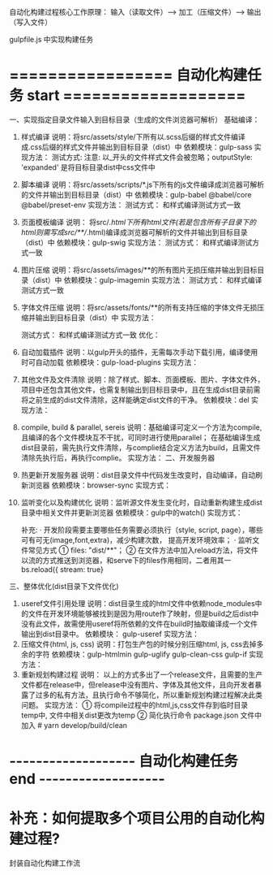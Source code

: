 自动化构建过程核心工作原理： 输入（读取文件）--> 加工（压缩文件）--> 输出（写入文件）

gulpfile.js 中实现构建任务
#  ================= 自动化构建任务 start  ===================
一、实现指定目录文件输入到目标目录（生成的文件浏览器可解析）
    <!-- 
    # yarn gulp
    /** src 指定目录文件  dest 目标目录  parallel 异步任务可同时执行互不影响  series 同步任务必须先执行某一任务才能执行下一任务 **/
    const { src, dest, parallel, series} = require("gulp"); 
    -->
 基础编译：
 1. 样式编译
   说明：将src/assets/style/下所有以.scss后缀的样式文件编译成.css后缀的样式文件并输出到目标目录（dist）中
   依赖模块：gulp-sass
   实现方法：
        <!-- 
        const plugins.sass = require('gulp-sass')
        const style = () => {
        return src('src/assets/styles/\*.scss', { base: 'src'})
            .pipe(sass({ outputStyle: 'expanded'}))
            .pipe(dest('dist'))
        }
        -->
   测试方式: 
        <!-- 
        module.exports = {
            style
        }
        # yarn gulp style 
        -->
   注意: 以_开头的文件样式文件会被忽略；outputStyle: 'expanded' 是将目标目录dist中css文件中 
       <!-- { 
           margin: auto; ***} 
       展开为
       { 
           margin: auto; ***
       } -->

 2. 脚本编译
   说明：将src/assets/scripts/*.js下所有的js文件编译成浏览器可解析的文件并输出到目标目录（dist）中
   依赖模块：gulp-babel @babel/core @babel/preset-env 
   实现方法：
        <!-- 
        const babel = require('gulp-babel');
        const script = () => {
        return src('src/assets/scripts/*.js', { base: 'src'})
            .pipe(babel({presets: ['@babel/preset-env']}))
            .pipe(dest('dist'))
        } 
        -->
    测试方式： 和样式编译测试方式一致
   
 3. 页面模板编译
    说明： 将src/*.html下所有html文件(若是包含所有子目录下的html则需写成src/**/*.html)编译成浏览器可解析的文件并输出到目标目录（dist）中
    依赖模块：gulp-swig
    实现方法：
        <!-- 
        const swig = require('gulp-swig')
        const data = {} //此处定义传入模板数据，也可动态引入
        const page = () => {
        return src('src/*.html', { base: 'src'})
            .pipe(plugins.swig({data}))
            .pipe(dest('dist'))
        } 
         -->
    测试方式： 和样式编译测试方式一致
       
 4. 图片压缩
    说明：将src/assets/images/**的所有图片无损压缩并输出到目标目录（dist）中
    依赖模块：gulp-imagemin
    实现方法：
        <!-- 
        const imagemin = require('gulp-imagemin')
        const image = () => {
        return src('src/assets/images/**', { base: 'src' })
            .pipe(imagemin())
            .pipe(dest('dist'))
        } 
        -->
    测试方式： 和样式编译测试方式一致

 5. 字体文件压缩
    说明：将src/assets/fonts/**的所有支持压缩的字体文件无损压缩并输出到目标目录（dist）中
    实现方法：
      <!-- 
        const imagemin = require('gulp-imagemin')
        const font = () => {
        return src('src/assets/fonts/**', { base: 'src' })
            .pipe(imagemin())
            .pipe(dest('dist'))
        } 
        -->
    测试方式： 和样式编译测试方式一致
 优化：
 1. 自动加载插件
    说明：以gulp开头的插件，无需每次手动下载引用，编译使用时可自动加载
    依赖模块：gulp-load-plugins
    实现方法：
     <!-- 
     const loadPlugins = require('gulp-load-plugins');
     const plugins = loadPlugins()
     //将使用插件的地方加上plugins,如下：
        const style = () => {
            return src('src/assets/styles/*.scss', { base: 'src'})
                .pipe(plugins.sass({ outputStyle: 'expanded'}))
                .pipe(dest('dist'))
        }

        const script = () => {
            return src('src/assets/scripts/*.js', { base: 'src'})
                .pipe(plugins.babel({presets: ['@babel/preset-env']}))
                .pipe(dest('dist'))
        }

        const page = () => {
            return src('src/*.html', { base: 'src'})
                .pipe(plugins.swig({data}))
                .pipe(dest('dist'))
        }

        const image = () => {
            return src('src/assets/images/**', { base: 'src' })
                .pipe(plugins.imagemin())
                .pipe(dest('dist'))
        }

        const font = () => {
            return src('src/assets/fonts/**', { base: 'src' })
                .pipe(plugins.imagemin())
                .pipe(dest('dist'))
        } 
        -->

 2. 其他文件及文件清除
    说明：除了样式、脚本、页面模板、图片、字体文件外，项目中还包含其他文件，也需复制输出到目标目录中，且在生成dist目录前需将之前生成的dist文件清除，这样能确定dist文件的干净。
    依赖模块：del
    实现方法：
        <!-- 
        const del = require('del');
        const extra = () => { //其他文件
        return src('public/**', { base: 'public'})
            .pipe(dest('dist'))
        }
        const clean = () => {  //promise任务 文件清除
            return del(['dist'])
        } 
        -->
 3. compile, build & parallel, sereis
    说明：基础编译可定义一个方法为compile, 且编译的各个文件模块互不干扰，可同时进行使用parallel； 在基础编译生成dist目录前，需先执行文件清除，与complie结合定义方法为build，且需文件清除先执行后，再执行complie。
    实现方法：
        <!-- 
        const compile = parallel(style, script, page, image, font) 
        const build = series(clean, parallel(compile, extra));
        测试方式：
        module.exports = {
                compile,
                build
            }
        # yarn gulp build 
        -->
二、开发服务器
 1. 热更新开发服务器
    说明：dist目录文件中代码发生改变时，自动编译，自动刷新浏览器
    依赖模块：browser-sync
    实现方式：
        <!-- 
        const browserSync = require('browser-sync')
        const bs = browserSync.create() //创建一个服务器
        const serve = () => {
            bs.init({
                notify: false, //关闭刷新时浏览器的提示信息
                port: '8082',
                files: 'dist/**', //监听文件
                // open: false, 是否自动打开浏览器
                server: {
                    baseDir: 'dist', //指定根目录
                    routes: { //routes优于baseDir, 先找routes下的文件，再去baseDir中找
                        '/node_modules': 'node_modules'
                    }
                }
            })
        } 
        -->

 2. 监听变化以及构建优化
    说明：监听源文件发生变化时，自动重新构建生成dist目录中相关文件并更新浏览器
    依赖模块：gulp中的watch()
    实现方式：
        <!-- 
        const { src, dest, parallel, series, watch} = require("gulp");
        const serve = () => {
            //构建优化-监听源代码中文件，源代码发生改变就重新执行对应的构建方法
            watch("src/assets/styles/*.scss", style), 
            watch("src/assets/scripts/*.js", script),
            watch("src/*.html", page),
            // 以下文件仅仅是被压缩，开发时并不需要再次构建，可在src目录文件下查找
            // watch("src/assets/images/**", image),
            // watch("src/assets/fonts/", font),
            // watch("public/**", extra)
            //为减少构建次数，以下文件采用数组处理方式，发生变化时，监听自动重新加载更新浏览器
            watch([
                'src/assets/images/**', 
                'src/assets/fonts/**', 
                'public/**'
            ], bs.reload)
            bs.init({
                notify: false,
                port: "8082",
                files: "dist/**", //监听文件
                // open: false, 是否自动打开浏览器
                server: {
                    baseDir: ['dist', 'src', 'public'], //指定查找目录
                    routes: {
                    "/node_modules": "node_modules",
                    },
                },
            });
        } 
        -->
            
    补充:
      · 开发阶段需要主要哪些任务需要必须执行（style, script, page），哪些可有可无(image,font,extra)，减少构建次数，
        提高开发环境效率；
      · 监听文件常见方式
        ① files: "dist/**"；
        ② 在文件方法中加入reload方法，将文件以流的方式推送到浏览器，和serve下的files作用相同，二者用其一
           bs.reload({ stream:  true}
            <!-- 
            const style = () => {
                return src('src/assets/styles/*.scss', { base: 'src'})
                    .pipe(plugins.sass({ outputStyle: 'expanded'}))
                    .pipe(dest('dist'))
                    .pipe(bs.reload({ stream:  true})) 
            }
            const script = () => {
            return src("src/assets/scripts/*.js", { base: "src" })
                .pipe(plugins.babel({ presets: ["@babel/preset-env"] }))
                .pipe(dest("dist"));
                .pipe(bs.reload({ stream:  true})) 
            }
            const page = () => {
            return src("src/*.html", { base: "src" })
                .pipe(plugins.swig({ data }))
                .pipe(dest("dist"))
                .pipe(bs.reload({ stream:  true}))
            } 
            -->

三、整体优化(dist目录下文件优化)
 1. useref文件引用处理
    说明：dist目录生成的html文件中依赖node_modules中的文件在开发环境能够被找到是因为用route作了映射，但是build之后dist中没有此文件，故需使用useref将所依赖的文件在build时抽取编译成一个文件输出到dist目录中。
    依赖模块： gulp-useref 
    实现方法：
        <!-- 
        const useref = () => {
        return src('dist/*.html', { base: 'dist'})
            .pipe(plugins.useref({ searchPath: ['dist', '.']}))
            .pipe(dest('dist'))
        } 
        -->
  2. 压缩文件(html, js, css)
    说明：打包生产包的时候分别压缩html, js, css去掉多余的字符
    依赖模块：gulp-htmlmin gulp-uglify gulp-clean-css gulp-if
    实现方法：
        <!-- 
        const useref = () => {
        return src("dist/*.html", { base: "dist" })
        .pipe(plugins.useref({ searchPath: ["dist", "."] }))
        .pipe(plugins.if(/\.js$/, plugins.uglify()))
        .pipe(plugins.if(/\.css$/, plugins.cleanCss()))
        .pipe(plugins.if(/\.html$/, plugins.htmlmin({
            //此处可根据需求参考官方文档配置
            collapseWhitespace: true,
            minifyCSS: true,
            minifyJS: true
        })))
        .pipe(dest("release")); //此处文件不能使用dist, 因为边读取dist中文件边将文件写入dist中，会导致文件读取不到或不生效，所以需放到另一目录下
        } 
        -->
  3. 重新规划构建过程
    说明： 以上的方式多出了一个release文件，且需要的生产文件都在release中，但release中没有图片、字体及其他文件，且向开发者暴露了过多的私有方法，且执行命令不够简化，所以重新规划构建过程解决此类问题。
    实现方法：
        ① 将compile过程中的html,js,css文件存到临时目录temp中, 文件中相关dist更改为temp
            <!-- 
            const style = () => {
                return src('src/assets/styles/*.scss', { base: 'src'})
                    .pipe(plugins.sass({ outputStyle: 'expanded'}))
                    .pipe(dest('temp'))
                    // .pipe(bs.reload({ stream:  true}))、
            }
            const script = () => {
            return src("src/assets/scripts/*.js", { base: "src" })
                .pipe(plugins.babel({ presets: ["@babel/preset-env"] }))
                .pipe(dest("temp"));
            // .pipe(bs.reload({ stream:  true})) 
            }
            const page = () => {
            return src("src/*.html", { base: "src" })
                .pipe(plugins.swig({ data }))
                .pipe(dest("temp"))
            // .pipe(bs.reload({ stream:  true})) 
            } 
            ……
            const serve = () => {
                ……
                bs.init({
                    notify: false,
                    port: "8082",
                    files: "dist/**", //监听文件
                    // open: false, 是否自动打开浏览器
                    server: {
                        baseDir: ['temp', 'src', 'public'], //指定查找目录
                        routes: {
                        "/node_modules": "node_modules",
                        },
                    },
                });
            }
            ……
            const useref = () => {
                return src("temp/*.html", { base: "temp" })
                    .pipe(plugins.useref({ searchPath: ["dist", "."] }))
                     ……
                    .pipe(dest("dist"));
            };
            ……
            const build = series(clean, parallel(series(compile,useref), image, font, extra));
            -->
        ② 简化执行命令
            <!-- module.exports = {
                clean,
                build,
                develop
            } -->
            package.json 文件中加入
            <!-- "scripts": {
                "clean": "gulp clean",
                "build": "gulp build",
                "develop": "gulp develop"
            }, -->
           # yarn develop/build/clean

# ------------------- 自动化构建任务 end  -------------------

#  补充：如何提取多个项目公用的自动化构建过程?

封装自动化构建工作流